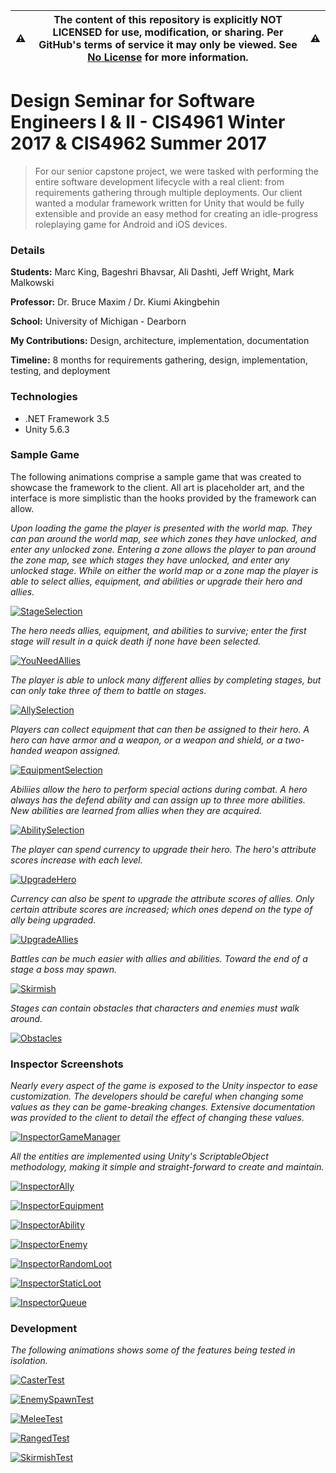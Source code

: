 :warning: | __The content of this repository is explicitly NOT LICENSED for use, modification, or sharing. Per GitHub's terms of service it may only be viewed. See [No License] for more information.__ | :warning:
--------- | ------------------------------------------------------------------------------------------------------------------------------------------------------------------------------------------------ | ---------

[No License]: https://choosealicense.com/no-permission/

Design Seminar for Software Engineers I & II - CIS4961 Winter 2017 & CIS4962 Summer 2017
======
>For our senior capstone project, we were tasked with performing the entire software development
>lifecycle with a real client: from requirements gathering through multiple deployments. Our client
>wanted a modular framework written for Unity that would be fully extensible and provide an easy
>method for creating an idle-progress roleplaying game for Android and iOS devices.

### Details

__Students:__ Marc King, Bageshri Bhavsar, Ali Dashti, Jeff Wright, Mark Malkowski

__Professor:__ Dr. Bruce Maxim / Dr. Kiumi Akingbehin

__School:__ University of Michigan - Dearborn

__My Contributions:__ Design, architecture, implementation, documentation

__Timeline:__ 8 months for requirements gathering, design, implementation, testing, and deployment

### Technologies

* .NET Framework 3.5
* Unity 5.6.3

### Sample Game

The following animations comprise a sample game that was created to showcase the framework to the
client. All art is placeholder art, and the interface is more simplistic than the hooks provided
by the framework can allow.

*Upon loading the game the player is presented with the world map. They can pan around the world map,
see which zones they have unlocked, and enter any unlocked zone. Entering a zone allows the player
to pan around the zone map, see which stages they have unlocked, and enter any unlocked stage. While
on either the world map or a zone map the player is able to select allies, equipment, and abilities
or upgrade their hero and allies.*

[![StageSelection](Screenshots/StageSelection.gif?raw=true "StageSelection")](Screenshots/StageSelection.gif?raw=true)

*The hero needs allies, equipment, and abilities to survive; enter the first stage will result in a
quick death if none have been selected.*

[![YouNeedAllies](Screenshots/YouNeedAllies.gif?raw=true "YouNeedAllies")](Screenshots/YouNeedAllies.gif?raw=true)

*The player is able to unlock many different allies by completing stages, but can only take three
of them to battle on stages.*

[![AllySelection](Screenshots/AllySelection.gif?raw=true "AllySelection")](Screenshots/AllySelection.gif?raw=true)

*Players can collect equipment that can then be assigned to their hero. A hero can have armor and a
weapon, or a weapon and shield, or a two-handed weapon assigned.*

[![EquipmentSelection](Screenshots/EquipmentSelection.gif?raw=true "EquipmentSelection")](Screenshots/EquipmentSelection.gif?raw=true)

*Abiliies allow the hero to perform special actions during combat. A hero always has the defend ability
and can assign up to three more abilities. New abilities are learned from allies when they are acquired.*

[![AbilitySelection](Screenshots/AbilitySelection.gif?raw=true "AbilitySelection")](Screenshots/AbilitySelection.gif?raw=true)

*The player can spend currency to upgrade their hero. The hero's attribute scores increase with each
level.*

[![UpgradeHero](Screenshots/UpgradeHero.gif?raw=true "UpgradeHero")](Screenshots/UpgradeHero.gif?raw=true)

*Currency can also be spent to upgrade the attribute scores of allies. Only certain attribute scores are
increased; which ones depend on the type of ally being upgraded.*

[![UpgradeAllies](Screenshots/UpgradeAllies.gif?raw=true "UpgradeAllies")](Screenshots/UpgradeAllies.gif?raw=true)

*Battles can be much easier with allies and abilities. Toward the end of a stage a boss may spawn.*

[![Skirmish](Screenshots/Skirmish.gif?raw=true "Skirmish")](Screenshots/Skirmish.gif?raw=true)

*Stages can contain obstacles that characters and enemies must walk around.*

[![Obstacles](Screenshots/Obstacles.gif?raw=true "Obstacles")](Screenshots/Obstacles.gif?raw=true)

### Inspector Screenshots

*Nearly every aspect of the game is exposed to the Unity inspector to ease customization. The developers
should be careful when changing some values as they can be game-breaking changes. Extensive documentation
was provided to the client to detail the effect of changing these values.*

[![InspectorGameManager](Screenshots/InspectorGameManager.png?raw=true "InspectorGameManager")](Screenshots/InspectorGameManager.png?raw=true)

*All the entities are implemented using Unity's ScriptableObject methodology, making it simple and
straight-forward to create and maintain.*

[![InspectorAlly](Screenshots/InspectorAlly.png?raw=true "InspectorAlly")](Screenshots/InspectorAlly.png?raw=true)

[![InspectorEquipment](Screenshots/InspectorEquipment.png?raw=true "InspectorEquipment")](Screenshots/InspectorEquipment.png?raw=true)

[![InspectorAbility](Screenshots/InspectorAbility.png?raw=true "InspectorAbility")](Screenshots/InspectorAbility.png?raw=true)

[![InspectorEnemy](Screenshots/InspectorEnemy.png?raw=true "InspectorEnemy")](Screenshots/InspectorEnemy.png?raw=true)

[![InspectorRandomLoot](Screenshots/InspectorRandomLoot.png?raw=true "InspectorRandomLoot")](Screenshots/InspectorRandomLoot.png?raw=true)

[![InspectorStaticLoot](Screenshots/InspectorStaticLoot.png?raw=true "InspectorStaticLoot")](Screenshots/InspectorStaticLoot.png?raw=true)

[![InspectorQueue](Screenshots/InspectorQueue.png?raw=true "InspectorQueue")](Screenshots/InspectorQueue.png?raw=true)

### Development

*The following animations shows some of the features being tested in isolation.*

[![CasterTest](Screenshots/CasterTest.gif?raw=true "CasterTest")](Screenshots/CasterTest.gif?raw=true)

[![EnemySpawnTest](Screenshots/EnemySpawnTest.gif?raw=true "EnemySpawnTest")](Screenshots/EnemySpawnTest.gif?raw=true)

[![MeleeTest](Screenshots/MeleeTest.gif?raw=true "MeleeTest")](Screenshots/MeleeTest.gif?raw=true)

[![RangedTest](Screenshots/RangedTest.gif?raw=true "RangedTest")](Screenshots/RangedTest.gif?raw=true)

[![SkirmishTest](Screenshots/SkirmishTest.gif?raw=true "SkirmishTest")](Screenshots/SkirmishTest.gif?raw=true)
